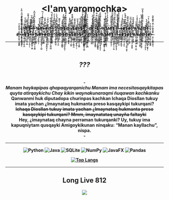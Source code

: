 <h1 align="center"><<b>I'am yaromochka></h1>

<br>

<div align="center">c͍͓͖̩̜͚͙̯̖͙͓̙̝̮͓̓̿̂̅͒̏̌̀̉̊̿̇͗̏̀̀≯̙͙̯̦̪͚̝̙͚͔̯̒̔̑͑͌̈͆͗͂̚#҈̪̜̜̯̦̥̘͙̭͌͌̈́̾͛̆̓́̇̑̄̈$̶͚͍͕͖̜̟͎̟͍̜̌̉̀͛͆̍̑̅ͅ<̶̦̜̙̖̯̣̲͈̳͚͕̦̞͇̀̃̎̿͊̌̏̾͂͛̆̚>҉̗̗͙͇̩̣͇͖͖͎̠̥̱̭̏͆̎̒͌́̐̓̿͒̍̈͆̊%̸̠̗̞̯͚͔̜͙̅͌͆̉̐̈́̑#̷͖͚͙͚̖͓̖̗͈̟̜͕̲͚̓͑͋̔͆͗̓̅̄̽̇͐́̿>̶̤͎̫̜̭̟̩̳̈́̈̿̅̍͊̆̓̚#̷̭̱̲̮̗̦̠̜̙̥͈̭̫͓̂̑̅͛̓͆̍̌͐͑ͅͅ@̵͇̙̭̯̭͚̰̟̞͉͇͉̲̪̌̄̅̽̇͒̉̀̿̍̔͊́̏̚>҈̣̥̖̙͎̗̞͗̿̉̃̿̒̂͐̓̈̍ͅ^̸̙̟̘͇͍̭̦̳̤̖̽͑̅̏͗̆̂̀̈́̀̔̀̚≯̟̙͈̘̳͚̙͉͍̤͂̐͂͑̀͋̅̌@̵̥͍͙͔̰̘̬̩̰̮̳͍̊̄̉̀͒͆͐͂́͌̉́̚̚$̶͙͎̬̰̣͕͖͔̞̳̲͕̭̞̐͐͌̊̉̈́̽̌̽̀̾̂͒̈́̚̚ͅ@̴̬̤̭̘̤̳̥͈̟̇̈́̎͆̿̓͂̾≯͍̰̥̟͓͖͕͎̲̯̙͌̎̒̆͗̾͂̍͌͊̀̄$̴̜͙̮̳̟̣̤͕̱͇̣̪̎̍͐̏̅͛͂͊̆#̸̪̥̞̟̥͇̞̮̟̯͔͎̦̽̐́̽̉̆̓͆>̵̰̜͕̳͍̲̝̟̩̘͇͖̓̐͌̀̑̒́̎̇$̸̠̬̞̱̘͍̣̮̿̿̒̎̀̌̑̒̈̀͋́̑̌̚<҈̯̩̠͉͖̯̠̫̬͖̳̟̟͉̳̍͊͒͗͗̑͛̇̓̓̉̊͒̓̚
҈̣̗͈͍͈̲͈̥̰̰͓͎̀͒̃͑͗̅̑͂
̸͕̯̭̜͈͎̭̘͎̠͔̞̃̅̇͂͋̏̂̆͑̍͐̒͒̇͌̐
̴̘͕̫̲͙̙̰̯̟̟̝̳́̋͛͂͗̍͑̏͛̊͛̓@̷̭͚̩̲̫̜͈̞̥̑̏̽̆̋̓̉̐!҉̗͉̜̥̩̥̲̗͔̇̑͒͒̊̑́̇͒̽̊̔͐̐̏̔>̵͚̜͚̩̫̭̫̥̱̥͇̋̐̐̉̉̆̄̑̓̿͑̑͗̾ͅ$̷͖̘̜̥̙̖̤̣̩̳̰̳̥͈͌̐̃͆̓̇̆͆͌̐̓≯͕̳͇̯͍̪̩̖̩̬͔̥̤̩́͂̄̅̔̈͒̀̏̓̃̄̈̇̋ͅ%҈̱͖̲̠̬͚͇̜̰̳̱̯̜͕̣͇̔͒̆̉̿̀̆͊̔́͑́̊M̵͍̰͇̤̲͈̗̗͚̤̖͉̍͗͆͑̓͌͛͒̀̇̾͐̄̚#҉͙͓͓̪̖̘̰̞̠̥̠̈͛͛͊͆̀̇̀̐̉̑̂̈̋̿͒$҈̮͉͖͖̘̪̗̗̭͉͔͉̦̮̊̊͑́̏͗̉̓̊͐̽͆̓̇̚~̷̬̱͇̮̖̞͔̳͓̗͚͎̖̖̓̓͑̅̓̉̆̚ͅ>̶͇̱͇̝̖̱̲̰͙͚̉̔͛̓̿̀̂̃̈́͑͂̉̋̀͌̈<̶̭͇̬̯̟̫͇̗͚̰͙̍͗̿̿̀͒̀͑͗̾#҉̮̖͉̱̦̣̠̘̩̯͙͗͊̾̃̈̔̌͛̿́̄̀̀$̶̭͎̦͉͓̱̥̩͔̘̭̤͎̟̬͓̽̆̇̾̋̿̈̑̋̑̚̚#̷̘̩̫̪̠̟̳͈͂̅͊̀̿̐́͆̈̈̚̚>҉̰͉͉̫͔̟͉̟͔̱̗͖̱̐̐͌́̌̉͂̍͊%҈͎̙̘̣̭̳̜̱͕̩̭͕͎̲̤̾̿̔̊̇̊̐̔͐̚̚̚%̸̙͖̝̲̙̘̫̜͓̱͖̀̂̈̋̿̾͗́̚ͅ(̸̜̦͉̤̯͍̝̱̰͓̤̯͐̔̓̾̈͋͌͒̏̂͑̇͋̊͆ͅ@̵͚̣̩̩̝̯̱̠͎͉̖̫̗̜̂͋̆͗̀́̔̚̚ͅ?̴͍̱̠̣̘̠̦͙̙̳͔̰̝̥͓͐̽͑̈̌̃͛͑̀͗̈̚#̷͇̝̪͚͎͉͈̰̥̳̒̋͛̔̐̈̃̔̓>̶̠̯͎̩̦̳̳͙͚̙̘͒͊̑̆͂͐̈̍̿͗̎͌̃̀̆͒≯̙͙̯̦̪͚̝̙͚͔̯̒̔̑͑͌̈͆͗͂̚#҈̪̜̜̯̦̥̘͙̭͌͌̈́̾͛̆̓́̇̑̄̈$̶͚͍͕͖̜̟͎̟͍̜̌̉̀͛͆̍̑̅ͅ<̶̦̜̙̖̯̣̲͈̳͚͕̦̞͇̀̃̎̿͊̌̏̾͂͛̆̚>҉̗̗͙͇̩̣͇͖͖͎̠̥̱̭̏͆̎̒͌́̐̓̿͒̍̈͆̊%̸̠̗̞̯͚͔̜͙̅͌͆̉̐̈́̑#̷͖͚͙͚̖͓̖̗͈̟̜͕̲͚̓͑͋̔͆͗̓̅̄̽̇͐́̿>̶̤͎̫̜̭̟̩̳̈́̈̿̅̍͊̆̓̚#̷̭̱̲̮̗̦̠̜̙̥͈̭̫͓̂̑̅͛̓͆̍̌͐͑ͅͅ@̵͇̙̭̯̭͚̰̟̞͉͇͉̲̪̌̄̅̽̇͒̉̀̿̍̔͊́̏̚>҈̣̥̖̙͎̗̞͗̿̉̃̿̒̂͐̓̈̍ͅ^̸̙̟̘͇͍̭̦̳̤̖̽͑̅̏͗̆̂̀̈́̀̔̀̚≯̟̙͈̘̳͚̙͉͍̤͂̐͂͑̀͋̅̌@̵̥͍͙͔̰̘̬̩̰̮̳͍̊̄̉̀͒͆͐͂́͌̉́̚̚$̶͙͎̬̰̣͕͖͔̞̳̲͕̭̞̐͐͌̊̉̈́̽̌̽̀̾̂͒̈́̚̚ͅ@̴̬̤̭̘̤̳̥͈̟̇̈́̎͆̿̓͂̾≯͍̰̥̟͓͖͕͎̲̯̙͌̎̒̆͗̾͂̍͌͊̀̄$̴̜͙̮̳̟̣̤͕̱͇̣̪̎̍͐̏̅͛͂͊̆#̸̪̥̞̟̥͇̞̮̟̯͔͎̦̽̐́̽̉̆̓͆>̵̰̜͕̳͍̲̝̟̩̘͇͖̓̐͌̀̑̒́̎̇$̸̠̬̞̱̘͍̣̮̿̿̒̎̀̌̑̒̈̀͋́̑̌̚<҈̯̩̠͉͖̯̠̫̬͖̳̟̟͉̳̍͊͒͗͗̑͛̇̓̓̉̊͒̓̚
҈̣̗͈͍͈̲͈̥̰̰͓͎̀͒̃͑͗̅̑͂
̸͕̯̭̜͈͎̭̘͎̠͔̞̃̅̇͂͋̏̂̆͑̍͐̒͒̇͌̐
̴̘͕̫̲͙̙̰̯̟̟̝̳́̋͛͂͗̍͑̏͛̊͛̓@̷̭͚̩̲̫̜͈̞̥̑̏̽̆̋̓̉̐!҉̗͉̜̥̩̥̲̗͔̇̑͒͒̊̑́̇͒̽̊̔͐̐̏̔>̵͚̜͚̩̫̭̫̥̱̥͇̋̐̐̉̉̆̄̑̓̿͑̑͗̾ͅ$̷͖̘̜̥̙̖̤̣̩̳̰̳̥͈͌̐̃͆̓̇̆͆͌̐̓≯͕̳͇̯͍̪̩̖̩̬͔̥̤̩́͂̄̅̔̈͒̀̏̓̃̄̈̇̋ͅ%҈̱͖̲̠̬͚͇̜̰̳̱̯̜͕̣͇̔͒̆̉̿̀̆͊̔́͑́̊M̵͍̰͇̤̲͈̗̗͚̤̖͉̍͗͆͑̓͌͛͒̀̇̾͐̄̚#҉͙͓͓̪̖̘̰̞̠̥̠̈͛͛͊͆̀̇̀̐̉̑̂̈̋̿͒$҈̮͉͖͖̘̪̗̗̭͉͔͉̦̮̊̊͑́̏͗̉̓̊͐̽͆̓̇̚~̷̬̱͇̮̖̞͔̳͓̗͚͎̖̖̓̓͑̅̓̉̆̚ͅ>̶͇̱͇̝̖̱̲̰͙͚̉̔͛̓̿̀̂̃̈́͑͂̉̋̀͌̈<̶̭͇̬̯̟̫͇̗͚̰͙̍͗̿̿̀͒̀͑͗̾#҉̮̖͉̱̦̣̠̘̩̯͙͗͊̾̃̈̔̌͛̿́̄̀̀$̶̭͎̦͉͓̱̥̩͔̘̭̤͎̟̬͓̽̆̇̾̋̿̈̑̋̑̚̚#̷̘̩̫̪̠̟̳͈͂̅͊̀̿̐́͆̈̈̚̚>҉̰͉͉̫͔̟͉̟͔̱̗͖̱̐̐͌́̌̉͂̍͊%҈͎̙̘̣̭̳̜̱͕̩̭͕͎̲̤̾̿̔̊̇̊̐̔͐̚̚̚%̸̙͖̝̲̙̘̫̜͓̱͖̀̂̈̋̿̾͗́̚ͅ(̸̜̦͉̤̯͍̝̱̰͓̤̯͐̔̓̾̈͋͌͒̏̂͑̇͋̊͆ͅ@̵͚̣̩̩̝̯̱̠͎͉̖̫̗̜̂͋̆͗̀́̔̚̚ͅ?̴͍̱̠̣̘̠̦͙̙̳͔̰̝̥͓͐̽͑̈̌̃͛͑̀͗̈̚#̷͇̝̪͚͎͉͈̰̥̳̒̋͛̔̐̈̃̔̓>̶̠̯͎̩̦̳̳͙͚̙̘͒͊̑̆͂͐̈̍̿͗̎͌̃̀̆͒</div>

<hr>

<br>

<h2 align="center"><i>???</i></h2>
<div> 
</div>

<div>
  <div align="center">
    <div align="center">
    <br>- 
    <br><i>Manam haykapipas qhapaqyarqanichu Manam ima necesitasqaykitapas quyta atirqaykichu Chay kikin waynakunaraqmi ñuqawan kachkanku</i>
    <br><strong>Qanwanmi huk diputadopa churinpas kachkan Ichaqa Diosllan tukuy imata yachan ¿Imaynataq hukmanta preso kasqaykipi tukurqani?</strong>
    <br><s>Ichaqa Diosllan tukuy imata yachan ¿Imaynataq hukmanta preso kasqaykipi tukurqani? Mmm, imaynatataq unayña faltayki</s>
    <br><b>Hey, ¿imaynataq chayna perraman tukurqanki? Uy, tukuy ima kapuqniytam qusqayki Amigoykikunan ninqaku: “Manan kayllachu”, nispa.</b>
    <br>-
  </div>

  <hr>
  
  ![Python](https://img.shields.io/badge/python-3670A0?style=for-the-badge&logo=python&logoColor=ffdd54)
  ![Java](https://img.shields.io/badge/java-%23ED8B00.svg?style=for-the-badge&logo=openjdk&logoColor=white)
  ![SQLite](https://img.shields.io/badge/sqlite-%2307405e.svg?style=for-the-badge&logo=sqlite&logoColor=white)
  ![NumPy](https://img.shields.io/badge/numpy-%23013243.svg?style=for-the-badge&logo=numpy&logoColor=white)
  ![JavaFX](https://img.shields.io/badge/javafx-%23FF0000.svg?style=for-the-badge&logo=javafx&logoColor=white)
  ![Pandas](https://img.shields.io/badge/pandas-%23150458.svg?style=for-the-badge&logo=pandas&logoColor=white)
  </div>

  <div align="center">
    
  [![Top Langs](https://github-readme-stats.vercel.app/api/top-langs/?username=yaromochka&layout=compact)](https://github.com/anuraghazra/github-readme-stats)
  <div>

  
</div>

<hr>
<h2 align="center">Long Live 812</h2>

<div align="center"><img src="https://sun9-25.userapi.com/impg/y9oLiqA70H44Vn9ncm2fjBvYPIYqx8NxnM82xw/Hek2k3qARsA.jpg?size=736x927&quality=96&sign=6d155923207d27680717c6d7ba7ed704&type=album"></img></div>

<!--Three tomatoes are walkin' down the street.
Papa Tomato, Mama Tomato and Baby Tomato.
Baby Tomato starts lagging behind, and Papa Tomato gets really angry.
Goes back and squishes him and says: "Ketchup."
Ketchup.-->



